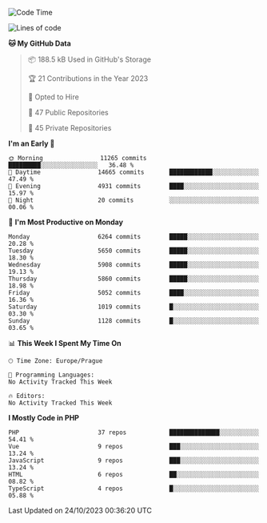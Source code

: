 <!--START_SECTION:waka-->
![Code Time](http://img.shields.io/badge/Code%20Time-1%2C583%20hrs%2058%20mins-blue)

![Lines of code](https://img.shields.io/badge/From%20Hello%20World%20I%27ve%20Written-10.0%20million%20lines%20of%20code-blue)

**🐱 My GitHub Data** 

> 📦 188.5 kB Used in GitHub's Storage 
 > 
> 🏆 21 Contributions in the Year 2023
 > 
> 💼 Opted to Hire
 > 
> 📜 47 Public Repositories 
 > 
> 🔑 45 Private Repositories 
 > 
**I'm an Early 🐤** 

```text
🌞 Morning                11265 commits       █████████░░░░░░░░░░░░░░░░   36.48 % 
🌆 Daytime                14665 commits       ████████████░░░░░░░░░░░░░   47.49 % 
🌃 Evening                4931 commits        ████░░░░░░░░░░░░░░░░░░░░░   15.97 % 
🌙 Night                  20 commits          ░░░░░░░░░░░░░░░░░░░░░░░░░   00.06 % 
```
📅 **I'm Most Productive on Monday** 

```text
Monday                   6264 commits        █████░░░░░░░░░░░░░░░░░░░░   20.28 % 
Tuesday                  5650 commits        █████░░░░░░░░░░░░░░░░░░░░   18.30 % 
Wednesday                5908 commits        █████░░░░░░░░░░░░░░░░░░░░   19.13 % 
Thursday                 5860 commits        █████░░░░░░░░░░░░░░░░░░░░   18.98 % 
Friday                   5052 commits        ████░░░░░░░░░░░░░░░░░░░░░   16.36 % 
Saturday                 1019 commits        █░░░░░░░░░░░░░░░░░░░░░░░░   03.30 % 
Sunday                   1128 commits        █░░░░░░░░░░░░░░░░░░░░░░░░   03.65 % 
```


📊 **This Week I Spent My Time On** 

```text
🕑︎ Time Zone: Europe/Prague

💬 Programming Languages: 
No Activity Tracked This Week

🔥 Editors: 
No Activity Tracked This Week
```

**I Mostly Code in PHP** 

```text
PHP                      37 repos            ██████████████░░░░░░░░░░░   54.41 % 
Vue                      9 repos             ███░░░░░░░░░░░░░░░░░░░░░░   13.24 % 
JavaScript               9 repos             ███░░░░░░░░░░░░░░░░░░░░░░   13.24 % 
HTML                     6 repos             ██░░░░░░░░░░░░░░░░░░░░░░░   08.82 % 
TypeScript               4 repos             █░░░░░░░░░░░░░░░░░░░░░░░░   05.88 % 
```




 Last Updated on 24/10/2023 00:36:20 UTC
<!--END_SECTION:waka-->
<!--
**AlexKratky/AlexKratky** is a ✨ _special_ ✨ repository because its `README.md` (this file) appears on your GitHub profile.

Here are some ideas to get you started:

- 🔭 I’m currently working on ...
- 🌱 I’m currently learning ...
- 👯 I’m looking to collaborate on ...
- 🤔 I’m looking for help with ...
- 💬 Ask me about ...
- 📫 How to reach me: ...
- 😄 Pronouns: ...
- ⚡ Fun fact: ...
-->
